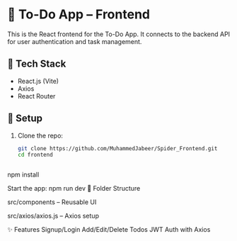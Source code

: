 # 📝 To-Do App – Frontend

This is the React frontend for the To-Do App. It connects to the backend API for user authentication and task management.

## 🔧 Tech Stack

- React.js (Vite)
- Axios
- React Router


## 🚀 Setup

1. Clone the repo:
   ```bash
   git clone https://github.com/MuhammedJabeer/Spider_Frontend.git
   cd frontend



npm install

Start the app:
npm run dev
📁 Folder Structure

src/components – Reusable UI

src/axios/axios.js – Axios setup

✨ Features
Signup/Login
Add/Edit/Delete Todos
JWT Auth with Axios